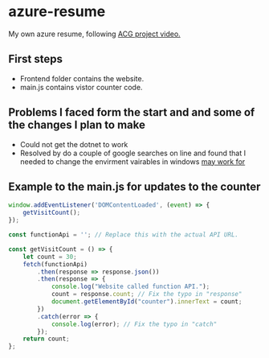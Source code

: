 # azure-resume
My own azure resume, following [ACG project video.](https://youtu.be/ieYrBWmkfno)

## First steps
- Frontend folder contains the website.
- main.js contains vistor counter code.

## Problems I faced form the start and and some of the changes I plan to make 

-  Could not get the dotnet to work 
- Resolved by do a couple of google searches on line and found that I needed to change the envirment vairables in windows [may work for](https://www.autodesk.com/support/technical/article/caas/sfdcarticles/sfdcarticles/How-to-remove-and-reinstall-Microsoft-Visual-C-Runtime-Libraries.html) 



## Example to the main.js for updates to the counter 


```js
window.addEventListener('DOMContentLoaded', (event) => {
    getVisitCount();
});

const functionApi = ''; // Replace this with the actual API URL.

const getVisitCount = () => {
    let count = 30;
    fetch(functionApi)
        .then(response => response.json())
        .then(response => {
            console.log("Website called function API.");
            count = response.count; // Fix the typo in "response"
            document.getElementById("counter").innerText = count;
        })
        .catch(error => {
            console.log(error); // Fix the typo in "catch"
        });
    return count;
};
```